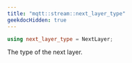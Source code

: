 ```yaml
---
title: "mqtt::stream::next_layer_type"
geekdocHidden: true
---
```


```cpp
using next_layer_type = NextLayer;
```

The type of the next layer.
